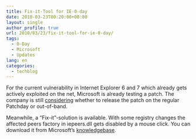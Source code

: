 ```yaml
---
title: Fix-it-Tool for IE-0-day
date: 2010-03-23T00:20:00+00:00
layout: single
author_profile: true
url: 2010/03/23/fix-it-tool-for-ie-0-day/
tags:
  - 0-Day
  - Microsoft
  - Updates
lang: en
categories: 
  - techblog
---
```

For the current vulnerability in Internet Explorer 6 and 7 which already gets actively exploited on the net, Microsoft is already testing a patch. The company is still [considering](http://blogs.technet.com/msrc/archive/2010/03/12/update-on-security-advisory-981374.aspx) whether to release the patch on the regular Patchday or out-of-band.

Meanwhile, a “Fix-it”-solution is available. With some registry changes the affected peers factory in iepeers.dll gets disabled by a mouse click. You can download it from Microsoft’s [knowledgebase](http://support.microsoft.com/kb/981374).